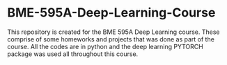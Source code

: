 # BME-595A-Deep-Learning-Course
This repository is created for the BME 595A Deep Learning course.
These comprise of some homeworks and projects that was done as part of the course.
All the codes are in python and the deep learning PYTORCH package was used all throughout this course.
